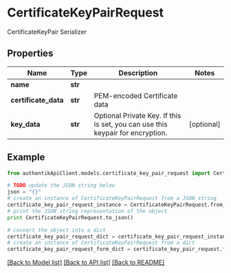# CertificateKeyPairRequest

CertificateKeyPair Serializer

## Properties
Name | Type | Description | Notes
------------ | ------------- | ------------- | -------------
**name** | **str** |  | 
**certificate_data** | **str** | PEM-encoded Certificate data | 
**key_data** | **str** | Optional Private Key. If this is set, you can use this keypair for encryption. | [optional] 

## Example

```python
from authentikApiClient.models.certificate_key_pair_request import CertificateKeyPairRequest

# TODO update the JSON string below
json = "{}"
# create an instance of CertificateKeyPairRequest from a JSON string
certificate_key_pair_request_instance = CertificateKeyPairRequest.from_json(json)
# print the JSON string representation of the object
print CertificateKeyPairRequest.to_json()

# convert the object into a dict
certificate_key_pair_request_dict = certificate_key_pair_request_instance.to_dict()
# create an instance of CertificateKeyPairRequest from a dict
certificate_key_pair_request_form_dict = certificate_key_pair_request.from_dict(certificate_key_pair_request_dict)
```
[[Back to Model list]](../README.md#documentation-for-models) [[Back to API list]](../README.md#documentation-for-api-endpoints) [[Back to README]](../README.md)


